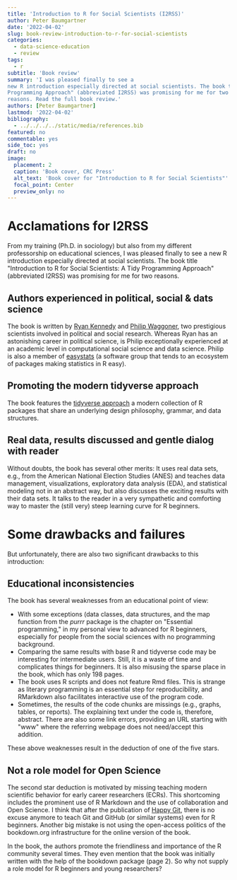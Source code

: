 ```yaml
---
title: 'Introduction to R for Social Scientists (I2RSS)'
author: Peter Baumgartner
date: '2022-04-02'
slug: book-review-introduction-to-r-for-social-scientists
categories:
  - data-science-education
  - review
tags:
  - r
subtitle: 'Book review'
summary: 'I was pleased finally to see a
new R introduction especially directed at social scientists. The book title "Introduction to R for Social Scientists: A Tidy
Programming Approach" (abbreviated I2RSS) was promising for me for two
reasons. Read the full book review.'
authors: [Peter Baumgartner]
lastmod: '2022-04-02'
bibliography:
  - ../../../../static/media/references.bib
featured: no
commentable: yes
side_toc: yes
draft: no
image:
  placement: 2
  caption: 'Book cover, CRC Press'
  alt_text: 'Book cover for "Introduction to R for Social Scientists"'
  focal_point: Center
  preview_only: no
---
```


# Acclamations for I2RSS

From my training (Ph.D. in sociology) but also from my different
professorship on educational sciences, I was pleased finally to see a
new R introduction especially directed at social scientists. The book
title "Introduction to R for Social Scientists: A Tidy Programming
Approach" (abbreviated I2RSS) was promising for me for two reasons.

## Authors experienced in political, social & dats science

The book is written by <a href="https://ryanpkennedy.weebly.com/">Ryan
Kennedy</a> and <a href="https://pdwaggoner.github.io/">Philip
Waggoner</a>, two prestigious scientists involved in political and
social research. Whereas Ryan has an astonishing career in political
science, is Philip exceptionally experienced at an academic level in
computational social science and data science. Philip is also a member
of
<a href="https://easystats.github.io/easystats/index.html">easystats</a>
(a software group that tends to an ecosystem of packages making
statistics in R easy).

## Promoting the modern tidyverse approach

The book features the <a href="<https://www.tidyverse.org/">tidyverse
approach</a> a modern collection of R packages that share an underlying
design philosophy, grammar, and data structures.

## Real data, results discussed and gentle dialog with reader

Without doubts, the book has several other merits: It uses real data
sets, e.g., from the
<a jref="https://electionstudies.org/data-center/anes-2016-pilot-study/">American
National Election Studies</a> (ANES) and teaches data management,
visualizations, exploratory data analysis (EDA), and statistical
modeling not in an abstract way, but also discusses the exciting results
with their data sets. It talks to the reader in a very sympathetic and
comforting way to master the (still very) steep learning curve for R
beginners.

# Some drawbacks and failures

But unfortunately, there are also two significant drawbacks to this
introduction:

## Educational inconsistencies

The book has several weaknesses from an educational point of view:

-   With some exceptions (data classes, data structures, and the map
    function from the <i>purrr</i> package is the chapter on "Essential
    programming," in my personal view to advanced for R beginners,
    especially for people from the social sciences with no programming
    background.
-   Comparing the same results with base R and tidyverse code may be
    interesting for intermediate users. Still, it is a waste of time and
    complicates things for beginners. It is also misusing the sparse
    place in the book, which has only 198 pages.
-   The book uses R scripts and does not feature Rmd files. This is
    strange as literary programming is an essential step for
    reproducibility, and RMarkdown also facilitates interactive use of
    the program code.
-   Sometimes, the results of the code chunks are missings (e.g.,
    graphs, tables, or reports). The explaining text under the code is,
    therefore, abstract. There are also some link errors, providing an
    URL starting with "www" where the referring webpage does not
    need/accept this addition.

These above weaknesses result in the deduction of one of the five stars.

## Not a role model for Open Science

The second star deduction is motivated by missing teaching modern
scientific behavior for early career researchers (ECRs). This
shortcoming includes the prominent use of R Markdown and the use of
collaboration and Open Science. I think that after the publication of <a
href="https://happygitwithr.com/">Happy Git</a>, there is no excuse
anymore to teach Git and GitHub (or similar systems) even for R
beginners. Another big mistake is not using the open-access politics of
the bookdown.org infrastructure for the online version of the book.

In the book, the authors promote the friendliness and importance of the
R community several times. They even mention that the book was initially
written with the help of the bookdown package (page 2). So why not
supply a role model for R beginners and young researchers?
